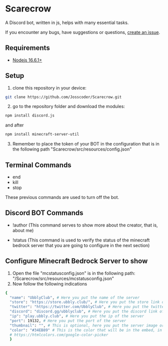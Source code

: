# Scarecrow

A Discord bot, written in js, helps with many essential tasks.

If you encounter any bugs, have suggestions or questions, [create an issue](https://github.com/Josscoder/Scarecrow/issues/new).

## Requirements

- [Nodejs 16.6.1+](https://nodejs.org/download/release/v16.6.1/)

## Setup

1) clone this repository in your device:
```sh
git clone https://github.com/Josscoder/Scarecrow.git
```
2) go to the repository folder and download the modules:
```sh
npm install discord.js
```
and after
```sh
npm install minecraft-server-util
```
3) Remember to place the token of your BOT in the configuration that is in the following path "Scarecrow/src/resources/config.json"

## Terminal Commands

- end
- kill
- stop

These previous commands are used to turn off the bot.

## Discord BOT Commands

- !author (This command serves to show more about the creator, that is, about me)

- !status (This command is used to verify the status of the minecraft bedrock server that you are going to configure in the next section)

## Configure Minecraft Bedrock Server to show

1) Open the file "mcstatusconfig.json" is in the following path: "/Scarecrow/src/resources/mcstatusconfig.json"
2) Now follow the following indications
```sh
{
  "name": "UbblyClub", # Here you put the name of the server
  "store": "https://store.ubbly.club/", # Here you put the store link of the server
  "twitter": "https://twitter.com/UbblyClub", # Here you put the twitter link of the server
  "discord": "discord.gg/ubblyclub", # Here you put the discord link of the server
  "ip": "play.ubbly.club", # Here you put the ip of the server
  "port": 19132, # Here you put the port of the server
  "thumbnail": "", # This is optional, here you put the server image or another one you want
  "color": "#34EB89" # This is the color that will be in the embed, in the following link you can select a color
  # https://htmlcolors.com/google-color-picker
  }
```
